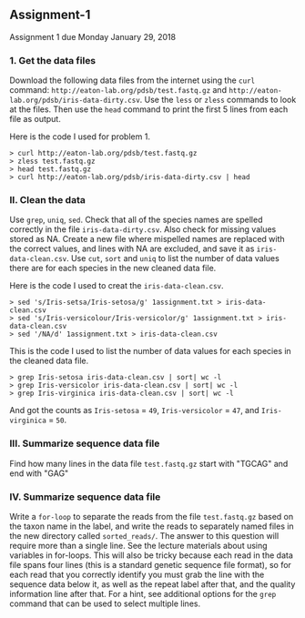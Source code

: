 ## Assignment-1
Assignment 1 due Monday January 29, 2018

### 1. Get the data files
Download the following data files from the internet using the ```curl``` command: ```http://eaton-lab.org/pdsb/test.fastq.gz``` and ```http://eaton-lab.org/pdsb/iris-data-dirty.csv```. Use the ```less``` or ```zless``` commands to look at the files. Then use the ```head``` command to print the first 5 lines from each file as output.

Here is the code I used for problem 1.

```
> curl http://eaton-lab.org/pdsb/test.fastq.gz
> zless test.fastq.gz
> head test.fastq.gz
> curl http://eaton-lab.org/pdsb/iris-data-dirty.csv | head
```
### II. Clean the data
Use ```grep```, ```uniq```, ```sed```. Check that all of the species names are spelled correctly in the file ```iris-data-dirty.csv```. Also check for missing values stored as NA. Create a new file where mispelled names are replaced with the correct values, and lines with NA are excluded, and save it as ```iris-data-clean.csv```. Use ```cut```, ```sort``` and ```uniq``` to list the number of data values there are for each species in the new cleaned data file.

Here is the code I used to creat the ```iris-data-clean.csv```. 

```
> sed 's/Iris-setsa/Iris-setosa/g' 1assignment.txt > iris-data-clean.csv
> sed 's/Iris-versicolour/Iris-versicolor/g' 1assignment.txt > iris-data-clean.csv
> sed '/NA/d' 1assignment.txt > iris-data-clean.csv
```
This is the code I used to list the number of data values for each species in the cleaned data file.
```
> grep Iris-setosa iris-data-clean.csv | sort| wc -l
> grep Iris-versicolor iris-data-clean.csv | sort| wc -l
> grep Iris-virginica iris-data-clean.csv | sort| wc -l
```
And got the counts as ```Iris-setosa``` = ```49```, ```Iris-versicolor``` = ```47```, and ```Iris-virginica``` = ```50```.

### III. Summarize sequence data file
Find how many lines in the data file ```test.fastq.gz``` start with "TGCAG" and end with "GAG"

### IV. Summarize sequence data file
Write a ```for-loop``` to separate the reads from the file ```test.fastq.gz``` based on the taxon name in the label, and write the reads to separately named files in the new directory called ```sorted_reads/```. The answer to this question will require more than a single line. See the lecture materials about using variables in for-loops. This will also be tricky because each read in the data file spans four lines (this is a standard genetic sequence file format), so for each read that you correctly identify you must grab the line with the sequence data below it, as well as the repeat label after that, and the quality information line after that. For a hint, see additional options for the ```grep``` command that can be used to select multiple lines.
